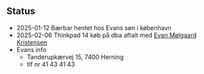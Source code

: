 ## Status
* 2025-01-12 Bærbar hentet hos Evans søn i københavn
* 2025-02-06 Thinkpad 14 køb på dba aftalt med [Evan Mølgaard Kristensen](https://www.dba.dk/profile?userId=1303302813 "Evan M Kristensen") 
* Evans info 
	* Tanderupkærvej 15, 7400 Herning
	* tlf nr 41 43 41 43 